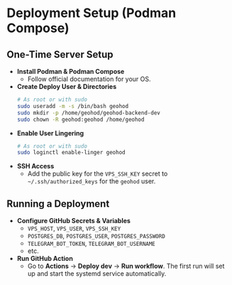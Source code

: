 # Deployment Setup (Podman Compose)

## One-Time Server Setup
- **Install Podman & Podman Compose**
  - Follow official documentation for your OS.
- **Create Deploy User & Directories**
  ```bash
  # As root or with sudo
  sudo useradd -m -s /bin/bash geohod
  sudo mkdir -p /home/geohod/geohod-backend-dev
  sudo chown -R geohod:geohod /home/geohod
  ```
- **Enable User Lingering**
  ```bash
  # As root or with sudo
  sudo loginctl enable-linger geohod
  ```
- **SSH Access**
  - Add the public key for the `VPS_SSH_KEY` secret to `~/.ssh/authorized_keys` for the `geohod` user.

## Running a Deployment
- **Configure GitHub Secrets & Variables**
  - `VPS_HOST`, `VPS_USER`, `VPS_SSH_KEY`
  - `POSTGRES_DB`, `POSTGRES_USER`, `POSTGRES_PASSWORD`
  - `TELEGRAM_BOT_TOKEN`, `TELEGRAM_BOT_USERNAME`
  - etc.
- **Run GitHub Action**
  - Go to **Actions** -> **Deploy dev** -> **Run workflow**. The first run will set up and start the systemd service automatically.